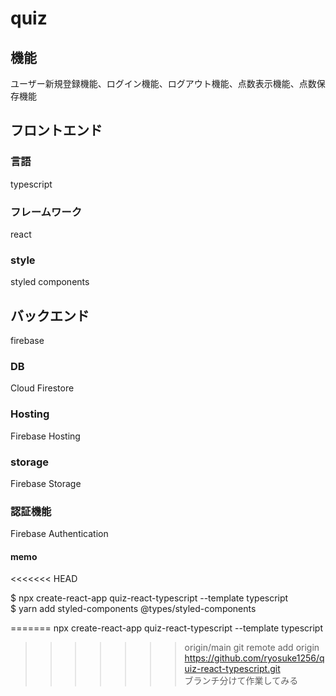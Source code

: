 # quiz

## 機能

ユーザー新規登録機能、ログイン機能、ログアウト機能、点数表示機能、点数保存機能

## フロントエンド　

### 言語

typescript

### フレームワーク

react

### style

styled components

## バックエンド

firebase

### DB

Cloud Firestore

### Hosting

Firebase Hosting

### storage

Firebase Storage

### 認証機能

Firebase Authentication

#### memo
<<<<<<< HEAD

$ npx create-react-app quiz-react-typescript --template typescript  
$ yarn add styled-components @types/styled-components

=======
npx create-react-app quiz-react-typescript --template typescript <br>
>>>>>>> origin/main
git remote add origin https://github.com/ryosuke1256/quiz-react-typescript.git <br>
ブランチ分けて作業してみる
